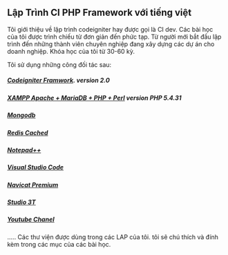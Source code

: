 ## Lập Trình CI PHP Framework với tiếng việt
Tôi giới thiệu về lập trình codeigniter hay được gọi là CI dev.
Các bài học của tôi được trình chiếu từ đơn giản đến phức tạp. Từ người mới bắt đầu lập trình đến những thành viên chuyên nghiệp đang xây dựng các dự án cho doanh nghiệp. 
Khóa học của tôi từ 30-60 kỳ.

Tôi sử dụng những công đối tác sau:  
##### [Codeigniter Framwork](https://codeigniter.com). version 2.0 
##### [XAMPP Apache + MariaDB + PHP + Perl](https://www.apachefriends.org) version PHP 5.4.31
##### [Mongodb](https://www.mongodb.com) 
##### [Redis Cached](https://redis.io)
##### [Notepad++](https://notepad-plus-plus.org)
##### [Visual Studio Code](https://code.visualstudio.com)
##### [Navicat Premium](https://www.navicat.com)
##### [Studio 3T](https://studio3t.com)
##### [Youtube Chanel](http://youtube.com)
.....
Các thư viện được dùng trong các LAP của tôi. tôi sẽ chú thích và đính kèm trong các mục của các bài học.
